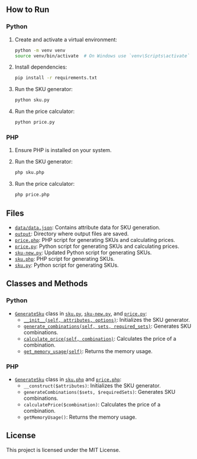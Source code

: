 
## How to Run

### Python

1. Create and activate a virtual environment:
    ```sh
    python -m venv venv
    source venv/bin/activate  # On Windows use `venv\Scripts\activate`
    ```

2. Install dependencies:
    ```sh
    pip install -r requirements.txt
    ```

3. Run the SKU generator:
    ```sh
    python sku.py
    ```

4. Run the price calculator:
    ```sh
    python price.py
    ```

### PHP

1. Ensure PHP is installed on your system.

2. Run the SKU generator:
    ```sh
    php sku.php
    ```

3. Run the price calculator:
    ```sh
    php price.php
    ```

## Files

- [`data/data.json`](data/data.json ): Contains attribute data for SKU generation.
- [`output`](output ): Directory where output files are saved.
- [`price.php`](price.php ): PHP script for generating SKUs and calculating prices.
- [`price.py`](price.py ): Python script for generating SKUs and calculating prices.
- [`sku-new.py`](sku-new.py ): Updated Python script for generating SKUs.
- [`sku.php`](sku.php ): PHP script for generating SKUs.
- [`sku.py`](sku.py ): Python script for generating SKUs.

## Classes and Methods

### Python

- [`GenerateSku`](price.py ) class in [`sku.py`](sku.py ), [`sku-new.py`](sku-new.py ), and [`price.py`](price.py ):
    - [`__init__(self, attributes, options)`](price.py ): Initializes the SKU generator.
    - [`generate_combinations(self, sets, required_sets)`](price.py ): Generates SKU combinations.
    - [`calculate_price(self, combination)`](price.py ): Calculates the price of a combination.
    - [`get_memory_usage(self)`](sku-new.py ): Returns the memory usage.

### PHP

- [`GenerateSku`](price.py ) class in [`sku.php`](sku.php ) and [`price.php`](price.php ):
    - `__construct($attributes)`: Initializes the SKU generator.
    - `generateCombinations($sets, $requiredSets)`: Generates SKU combinations.
    - `calculatePrice($combination)`: Calculates the price of a combination.
    - `getMemoryUsage()`: Returns the memory usage.

## License

This project is licensed under the MIT License.
 